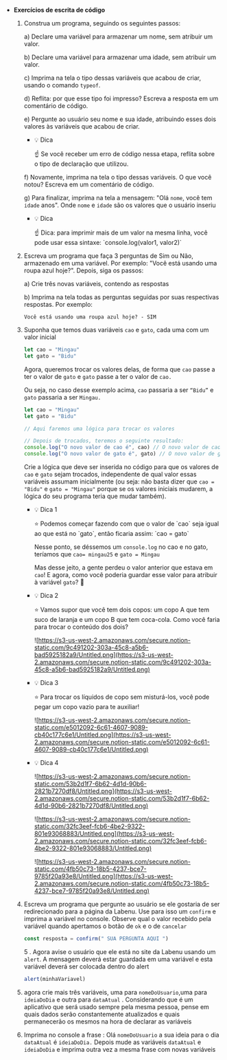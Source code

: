 - **Exercícios de escrita de código**

    1. Construa um programa, seguindo os seguintes passos:
        
        a) Declare uma variável para armazenar um nome, sem atribuir um valor.
        
        b) Declare uma variável para armazenar uma idade, sem atribuir um valor.
        
        c) Imprima na tela o tipo dessas variáveis que acabou de criar, usando o comando `typeof`.
        
        d) Reflita: por que esse tipo foi impresso? Escreva a resposta em um comentário de código.
        
        e) Pergunte ao usuário seu nome e sua idade, atribuindo esses dois valores às variáveis que acabou de criar.
        
        - 💡  Dica
            
            <aside>
            ☝ Se você receber um erro de código nessa etapa, reflita sobre o tipo de declaração que utilizou.
            
            </aside>
            
        
        f) Novamente, imprima na tela o tipo dessas variáveis. O que você notou? Escreva em um comentário de código.
        
        g) Para finalizar, imprima na tela a mensagem: "Olá `nome`,  você tem `idade` anos". Onde `nome` e `idade` são os valores que o usuário inseriu
        
        - 💡  Dica
            
            <aside>
            ☝ Dica: para imprimir mais de um valor na mesma linha, você pode usar essa sintaxe:
            `console.log(valor1, valor2)`
            
            </aside>
            
        
    2. Escreva um programa que faça 3 perguntas de Sim ou Não, armazenado em uma variável. Por exemplo: "Você está usando uma roupa azul hoje?". Depois, siga os passos:
        
        a) Crie três novas variáveis, contendo as respostas
        
        b) Imprima na tela todas as perguntas seguidas por suas respectivas respostas. Por exemplo:
        
        ```
        Você está usando uma roupa azul hoje? - SIM
        ```
        
    3. Suponha que temos duas variáveis `cao` e `gato`, cada uma com um valor inicial
        
        ```jsx
        let cao = "Mingau"
        let gato = "Bidu"
        ```
        
        Agora, queremos trocar os valores delas, de forma que `cao` passe a ter o valor de `gato` e `gato` passe a ter o valor de `cao.` 
        
        Ou seja, no caso desse exemplo acima, `cao` passaria a ser `“Bidu”` e `gato` passaria a ser `Mingau.`
        
        ```jsx
        let cao = "Mingau"
        let gato = "Bidu"
        
        // Aqui faremos uma lógica para trocar os valores
        
        // Depois de trocados, teremos o seguinte resultado:
        console.log("O novo valor de cao é", cao) // O novo valor de cao é Bidu
        console.log("O novo valor de gato é", gato) // O novo valor de gato é Mingau
        ```
        
        Crie a lógica que deve ser inserida no código para que os valores de `cao` e `gato` sejam trocados, independente de qual valor essas variáveis assumam inicialmente (ou seja: não basta dizer que `cao = "Bidu"` e `gato = "Mingau"` porque se os valores iniciais mudarem, a lógica do seu programa teria que mudar também). 
        
        - 💡  Dica 1
            
            <aside>
            ⭐ Podemos começar fazendo com que o valor de `cao` seja igual ao que está no `gato`, então ficaria assim: `cao = gato`
            
            Nesse ponto, se déssemos um `console.log` no cao e no gato, teríamos que `cao= mingau25` e `gato = Mingau` 
            
            Mas desse jeito, a gente perdeu o valor anterior que estava em `cao`! E agora, como você poderia guardar esse valor para atribuir à variável `gato`? 🤔
            
            </aside>
            
        - 💡  Dica 2
            
            <aside>
            ⭐ Vamos supor que você tem dois copos: um copo A que tem suco de laranja e um copo B que tem coca-cola. Como você faria para trocar o conteúdo dos dois?
            
            </aside>
            
            ![https://s3-us-west-2.amazonaws.com/secure.notion-static.com/9c491202-303a-45c8-a5b6-bad5925182a9/Untitled.png](https://s3-us-west-2.amazonaws.com/secure.notion-static.com/9c491202-303a-45c8-a5b6-bad5925182a9/Untitled.png)
            
        - 💡  Dica 3
            
            <aside>
            ⭐ Para trocar os líquidos de copo sem misturá-los, você pode pegar um copo vazio para te auxiliar!
            
            </aside>
            
            ![https://s3-us-west-2.amazonaws.com/secure.notion-static.com/e5012092-6c61-4607-9089-cb40c177c6e1/Untitled.png](https://s3-us-west-2.amazonaws.com/secure.notion-static.com/e5012092-6c61-4607-9089-cb40c177c6e1/Untitled.png)
            
        - 💡  Dica 4
            
            ![https://s3-us-west-2.amazonaws.com/secure.notion-static.com/53b2d1f7-6b62-4d1d-90b6-2821b7270df8/Untitled.png](https://s3-us-west-2.amazonaws.com/secure.notion-static.com/53b2d1f7-6b62-4d1d-90b6-2821b7270df8/Untitled.png)
            
            ![https://s3-us-west-2.amazonaws.com/secure.notion-static.com/32fc3eef-fcb6-4be2-9322-801e93068883/Untitled.png](https://s3-us-west-2.amazonaws.com/secure.notion-static.com/32fc3eef-fcb6-4be2-9322-801e93068883/Untitled.png)
            
            ![https://s3-us-west-2.amazonaws.com/secure.notion-static.com/4fb50c73-18b5-4237-bce7-9785f20a93e8/Untitled.png](https://s3-us-west-2.amazonaws.com/secure.notion-static.com/4fb50c73-18b5-4237-bce7-9785f20a93e8/Untitled.png)
            
    4. Escreva um programa que pergunte ao usuário se ele gostaria de ser redirecionado para a página da Labenu. Use para isso um `confirm` e imprima a variável no console. Observe qual o valor recebido pela variável  quando apertamos o botão de `ok` e o de `cancelar`
        
        ```jsx
        const resposta = confirm(" SUA PERGUNTA AQUI ")
        ```
        
        5 . Agora avise o usuário que ele está no site da Labenu usando um `alert`. A mensagem deverá estar guardada em uma variável e esta variável deverá ser colocada dentro do alert
        
        ```jsx
        alert(minhaVariavel)
        ```
        
    
    1. agora crie mais três variáveis, uma para `nomeDoUsuario`,uma para `ideiaDoDia` e outra para `dataAtual` . Considerando que é um aplicativo que será usado sempre pela mesma pessoa,  pense em quais dados serão constantemente atualizados e quais permanecerão os mesmos na hora de declarar as variáveis
    2. Imprima no console a frase : Olá  `nomeDoUsuario` a sua ideia para o dia `dataAtual` é `ideiaDoDia.`
    Depois mude as variáveis `dataAtual` e `ideiaDoDia` e imprima outra vez a mesma frase com novas variáveis